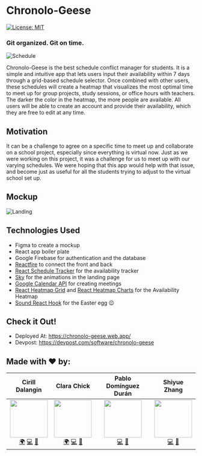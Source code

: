 # Chronolo-Geese

[![License: MIT](https://img.shields.io/badge/License-MIT-yellow.svg)](https://opensource.org/licenses/MIT)

### Git organized. Git on time. 

![Schedule](https://github.com/MLH-Fellowship/Chronolo-Geese/blob/main/src/assets/readmegif.gif)


Chronolo-Geese is the best schedule conflict manager for students. It is a simple and intuitive app that lets users input their availability within 7 days through a grid-based schedule selector. Once combined with other users, these schedules will create a heatmap that visualizes the most optimal time to meet up for group projects, study sessions, or office hours with teachers. The darker the color in the heatmap, the more people are available. All users will be able to create an account and provide their availability, which they are free to edit at any time.


## Motivation
It can be a challenge to agree on a specific time to meet up and collaborate on a school project, especially since everything is virtual now. Just as we were working on this project, it was a challenge for us to meet up with our varying schedules. We were hoping that this app would help with that issue, and become just as useful for all the students trying to adjust to the virtual school set up. 


## Mockup
![Landing](https://u.cubeupload.com/cdalangin/Screenshot2020101200.jpg)


## Technologies Used
- Figma to create a mockup
- React app boiler plate
- Google Firebase for authentication and the database
- [Reactfire](https://github.com/FirebaseExtended/reactfire) to connect the front and back
- [React Schedule Tracker](https://github.com/bibekg/react-schedule-selector) for the availability tracker
- [Sky](https://github.com/lucagez/sky) for the animations in the landing page
- [Google Calendar API](https://developers.google.com/calendar) for creating meetings
- [React Heatmap Grid](https://www.npmjs.com/package/react-heatmap-grid) and [React Heatmap Charts](https://apexcharts.com/react-chart-demos/heatmap-charts/) for the Availability Heatmap
- [Sound React Hook](https://joshwcomeau.com/react/announcing-use-sound-react-hook/) for the Easter egg 😉


## Check it Out!
- Deployed At: https://chronolo-geese.web.app/
- Devpost: https://devpost.com/software/chronolo-geese


## Made with ❤️ by:
| Cirill Dalangin | Clara Chick | Pablo Domínguez Durán | Shiyue Zhang |
| :----: | :---: | :---: | :---: |
| [<img src="https://avatars2.githubusercontent.com/u/40480780?s=460&u=8c1edf8c533e2fb0a97dfce1342fcf2960a12c1b&v=4" width="100px;"/>](https://florenz.tech/)<br />[🌍](https://florenz.tech/) [💻](https://github.com/cdalangin) [🤝](https://www.linkedin.com/in/cfdalangin/) | [<img src="https://media-exp1.licdn.com/dms/image/C4E03AQE8eYc0h_TPHg/profile-displayphoto-shrink_400_400/0?e=1608163200&v=beta&t=NVP7R8UDoVRYASyL6KgpzKFs9P9fgPYGYeuRiN86r_k" width="100px;"/>](https://clarachick.me/)<br />[🌍](https://clarachick.me/) [💻](https://github.com/KohinaTheCat) [🤝](https://www.linkedin.com/in/clarachick/) | [<img src="https://avatars2.githubusercontent.com/u/10246682?s=460&u=10d50fc5c9b71bfadb3927ebf2325250a520455a&v=4" width="100px;"/>](https://github.com/pablomdd)<br /> [💻](https://github.com/pablomdd) [🤝](https://www.linkedin.com/in/pablodominguezduran/) | [<img src="https://media-exp1.licdn.com/dms/image/C4E03AQGFk_sA35kT-A/profile-displayphoto-shrink_400_400/0?e=1608163200&v=beta&t=_ZhIt1aPDDYj305ovVS_fAkPe_IKCW_ysY7JFRu9SuM" width="100px;"/>](https://github.com/zhangshyue)<br /> [💻](https://github.com/zhangshyue) [🤝](https://www.linkedin.com/in/shiyue-zhang-58828b196/) |
